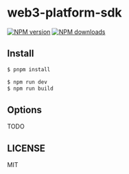 # web3-platform-sdk

[![NPM version](https://img.shields.io/npm/v/web3-platform-sdk.svg?style=flat)](https://npmjs.org/package/web3-platform-sdk)
[![NPM downloads](http://img.shields.io/npm/dm/web3-platform-sdk.svg?style=flat)](https://npmjs.org/package/web3-platform-sdk)

## Install

```bash
$ pnpm install
```

```bash
$ npm run dev
$ npm run build
```

## Options

TODO

## LICENSE

MIT
